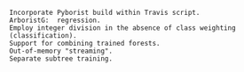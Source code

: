 	Incorporate Pyborist build within Travis script.
	ArboristG:  regression.
	Employ integer division in the absence of class weighting (classification).
	Support for combining trained forests.
	Out-of-memory "streaming".
	Separate subtree training.
	
